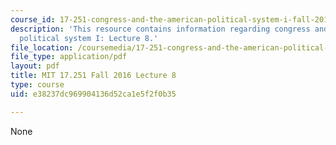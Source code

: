 ```yaml
---
course_id: 17-251-congress-and-the-american-political-system-i-fall-2016
description: 'This resource contains information regarding congress and the american
  political system I: Lecture 8.'
file_location: /coursemedia/17-251-congress-and-the-american-political-system-i-fall-2016/e38237dc969904136d52ca1e5f2f0b35_MIT17_251F16_Lec8.pdf
file_type: application/pdf
layout: pdf
title: MIT 17.251 Fall 2016 Lecture 8
type: course
uid: e38237dc969904136d52ca1e5f2f0b35

---
```

None